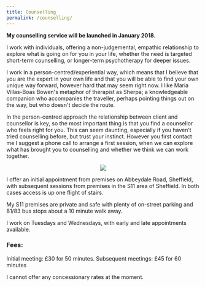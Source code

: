```yaml
---
title: Counselling
permalink: /counselling/
---
```

**My counselling service will be launched in January 2018.**

I work with individuals, offering a non-judgemental, empathic relationship to explore what is going on for you in your life, whether the need is targeted short-term counselling, or longer-term psychotherapy for deeper issues. 

I work in a person-centred/experiential way, which means that I believe that you are the expert in your own life and that you will be able to find your own unique way forward, however hard that may seem right now. I like Maria Villas-Boas Bowen's metaphor of therapist as Sherpa; a knowledgeable companion who accompanies the traveller, perhaps pointing things out on the way, but who doesn't decide the route.

In the person-centred approach the relationship between client and counsellor is key, so the most important thing is that you find a counsellor who feels right for you. This can seem daunting, especially if you haven’t tried counselling before, but trust your instinct. However you first contact me I suggest a phone call to arrange a first session, when we can explore what has brought you to counselling and whether we think we can work together.

<div id="image" class="image" align="center"><img src="{{ "/images/TherapyRoomSmall.jpg" | absolute_url }}" class="centered fit" /></div>

I offer an initial appointment from premises on Abbeydale Road, Sheffield, with subsequent sessions from premises in the S11 area of Sheffield. In both cases access is up one flight of stairs.

My S11 premises are private and safe with plenty of on-street parking and 81/83 bus stops about a 10 minute walk away. 


I work on Tuesdays and Wednesdays, with early and late appointments available. 
 
### Fees:

Initial meeting: £30 for 50 minutes. Subsequent meetings: £45 for 60 minutes

I cannot offer any concessionary rates at the moment.
